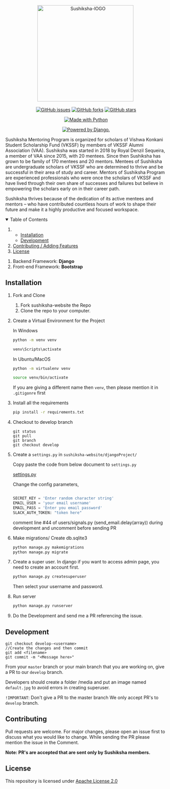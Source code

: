<p align="center"> 
 <img src="https://vkssfalumni.com/wp-content/uploads/2016/11/sushikshalogo-300x300.png" alt="Sushiksha-lOGO" border="0" width=300 height=300/>&nbsp; </a></p>

<p class="text-center mb-3" align="center">
<a href="https://github.com/18praneeth/sushiksha-website/issues"><img alt="GitHub issues" src="https://img.shields.io/github/issues/18praneeth/sushiksha-website?style=for-the-badge"></a>
<a href="https://github.com/18praneeth/sushiksha-website/network"><img alt="GitHub forks" src="https://img.shields.io/github/forks/18praneeth/sushiksha-website?style=for-the-badge"></a>
<a href="https://github.com/18praneeth/sushiksha-website/stargazers"><img alt="GitHub stars" src="https://img.shields.io/github/stars/18praneeth/sushiksha-website?style=for-the-badge"></a>
</p>

<p class="text-center mb-3" align="center">
<a href="https://sushiksha.konkanischolarship.com/"><img src="https://forthebadge.com/images/badges/made-with-python.svg" border="0" title="Made with Python" /></a>
</p>

<p class="text-center mb-3" align="center">
<a href="http://www.djangoproject.com/"><img src="https://www.djangoproject.com/m/img/badges/djangopowered126x54.gif" border="0" alt="Powered by Django." title="Powered by Django." /></a>
</p>

Sushiksha Mentoring Program is organized for scholars of Vishwa Konkani Student Scholarship Fund (VKSSF) by members of VKSSF Alumni Association (VAA). Sushiksha was started in 2018 by Royal Denzil Sequeira, a member of VAA since 2015, with 20 mentees. Since then Sushiksha has grown to be family of 170 mentees and 20 mentors. Mentees of Sushiksha are undergraduate scholars of VKSSF who are determined to thrive and be successful in their area of study and career. Mentors of Sushiksha Program are experienced professionals who were once the scholars of VKSSF and have lived through their own share of successes and failures but believe in empowering the scholars early on in their career path.

Sushiksha thrives because of the dedication of its active mentees and mentors – who have contributed countless hours of work to shape their future and make it a highly productive and focused workspace.

<!-- TABLE OF CONTENTS -->
<details open="open">
  <summary>Table of Contents</summary>
  <ol>
    <li>
      <ul>
        <li><a href="#installation">Installation</a></li>
        <li><a href="#development">Development</a></li>
      </ul>
    </li>
    <li><a href="#contributing">Contributing / Adding Features</a></li>
    <li><a href="#license">License</a></li>
  </ol>
</details>


1. Backend Framework: **Django**
2. Front-end Framework: **Bootstrap**

## Installation 

1. Fork and Clone
    <ol>
    <li>Fork sushiksha-website the Repo</li>
    <li>Clone the repo to your computer.</li>
    </ol>

2. Create a Virtual Environment for the Project

    In Windows
    ```bash
    python -m venv venv
    
    venv\Scripts\activate
    ```

    In Ubuntu/MacOS
    ```bash
    python -m virtualenv venv
    
    source venv/bin/activate
    ```
   
   If you are giving a different name then `venv`, then please mention it in `.gitigonre` first

3. Install all the requirements

    ```bash
    pip install -r requirements.txt
    ```
   
4. Checkout to develop branch
     ```git
    git status
    git pull
    git branch
    git checkout develop
    ```
   
5. Create a `settings.py` in `sushiksha-website/djangoProject/`

    Copy paste the code from below document to `settings.py`
    
    [settings.py](https://github.com/18praneeth/sushiksha-website/blob/master/djangoProject/settings.py)
    
    Change the config parameters,
    ```python
   
   SECRET_KEY = 'Enter random character string'
   EMAIL_USER = 'your email username'
   EMAIL_PASS = 'Enter you email password'
   SLACK_AUTH_TOKEN: "token here"

    ```
   
   comment line #44 of users/signals.py (send_email.delay(array)) during development and uncomment before sending PR

6. Make migrations/ Create db.sqlite3

    ```bash
    python manage.py makemigrations
    python manage.py migrate
    ```
7. Create a super user.
    In django if you want to access admin page, you need to create an account first.
    ```djangotemplate
    python manage.py createsuperuser
    ```
   Then select your username and password.
   
8. Run server
    ```bash
    python manage.py runserver
    ```
9. Do the Development and send me a PR referencing the issue.

## Development

    git checkout develop-<username>
    //Create the changes and then commit
    git add <filename>
    git commit -m "<Message here>"
    
From your `master` branch or your main branch that you are working on, give a PR to our `develop` branch.

Developers should create a folder /media and put an image named `default.jpg` to avoid errors in creating superuser.

`!IMPORTANT`: Don't give a PR to the master branch
We only accept PR's to `develop` branch.

   

## Contributing
   Pull requests are welcome. For major changes, please open an issue first to discuss what you would like to change.
   While sending the PR please mention the issue in the Comment.

**Note: PR's are accepted that are sent only by Sushiksha members.**

## License
This repository is licensed under [Apache License 2.0](https://github.com/18praneeth/sushiksha-website/blob/master/LICENSE)
